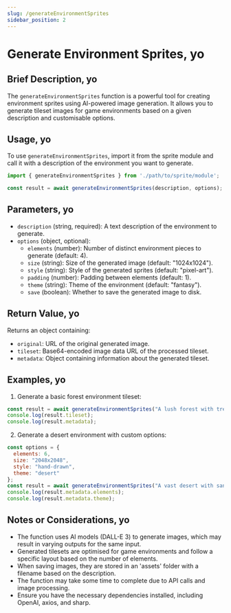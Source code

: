 ```yaml
---
slug: /generateEnvironmentSprites
sidebar_position: 2
---
```


# Generate Environment Sprites, yo

## Brief Description, yo

The `generateEnvironmentSprites` function is a powerful tool for creating environment sprites using AI-powered image generation. It allows you to generate tileset images for game environments based on a given description and customisable options.

## Usage, yo

To use `generateEnvironmentSprites`, import it from the sprite module and call it with a description of the environment you want to generate.

```javascript
import { generateEnvironmentSprites } from './path/to/sprite/module';

const result = await generateEnvironmentSprites(description, options);
```

## Parameters, yo

- `description` (string, required): A text description of the environment to generate.
- `options` (object, optional):
  - `elements` (number): Number of distinct environment pieces to generate (default: 4).
  - `size` (string): Size of the generated image (default: "1024x1024").
  - `style` (string): Style of the generated sprites (default: "pixel-art").
  - `padding` (number): Padding between elements (default: 1).
  - `theme` (string): Theme of the environment (default: "fantasy").
  - `save` (boolean): Whether to save the generated image to disk.

## Return Value, yo

Returns an object containing:
- `original`: URL of the original generated image.
- `tileset`: Base64-encoded image data URL of the processed tileset.
- `metadata`: Object containing information about the generated tileset.

## Examples, yo

1. Generate a basic forest environment tileset:
```javascript
const result = await generateEnvironmentSprites("A lush forest with trees and bushes");
console.log(result.tileset);
console.log(result.metadata);
```

2. Generate a desert environment with custom options:
```javascript
const options = {
  elements: 6,
  size: "2048x2048",
  style: "hand-drawn",
  theme: "desert"
};
const result = await generateEnvironmentSprites("A vast desert with sand dunes and cacti", options);
console.log(result.metadata.elements);
console.log(result.metadata.theme);
```

## Notes or Considerations, yo

- The function uses AI models (DALL-E 3) to generate images, which may result in varying outputs for the same input.
- Generated tilesets are optimised for game environments and follow a specific layout based on the number of elements.
- When saving images, they are stored in an 'assets' folder with a filename based on the description.
- The function may take some time to complete due to API calls and image processing.
- Ensure you have the necessary dependencies installed, including OpenAI, axios, and sharp.